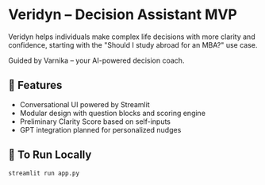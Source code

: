 # Veridyn – Decision Assistant MVP

Veridyn helps individuals make complex life decisions with more clarity and confidence, starting with the "Should I study abroad for an MBA?" use case.

Guided by Varnika – your AI-powered decision coach.

## 🌟 Features
- Conversational UI powered by Streamlit
- Modular design with question blocks and scoring engine
- Preliminary Clarity Score based on self-inputs
- GPT integration planned for personalized nudges

## 🚀 To Run Locally

```bash
streamlit run app.py
